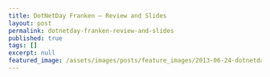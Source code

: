 ```yaml
---
title: DotNetDay Franken — Review and Slides
layout: post
permalink: dotnetday-franken-review-and-slides
published: true
tags: []
excerpt: null
featured_image: /assets/images/posts/feature_images/2013-06-24-dotnetday-franken-review-and-slides.jpg
---
```


